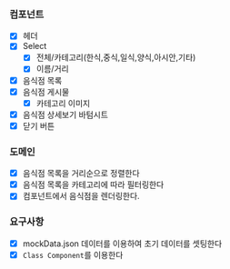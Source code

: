 ### 컴포넌트

- [x] 헤더
- [x] Select
  - [x] 전체/카테고리(한식,중식,일식,양식,아시안,기타)
  - [x] 이름/거리
- [x] 음식점 목록
- [x] 음식점 게시물
  - [x] 카테고리 이미지
- [x] 음식점 상세보기 바텀시트
- [x] 닫기 버튼

### 도메인

- [x] 음식점 목록을 거리순으로 정렬한다
- [x] 음식점 목록을 카테고리에 따라 필터링한다
- [x] 컴포넌트에서 음식점을 렌더링한다.

### 요구사항

- [x] mockData.json 데이터를 이용하여 초기 데이터를 셋팅한다
- [x] `Class Component`를 이용한다
